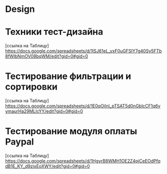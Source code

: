 # Design

# Техники тест-дизайна

[ссылка на Таблицу]
https://docs.google.com/spreadsheets/d/1lSJ61eL_vxF0uGFSIY7g40Sy5FTb8fWlbNmOV08bqWM/edit?gid=0#gid=0

# Тестирование фильтрации и сортировки

[ссылка на Таблицу]
https://docs.google.com/spreadsheets/d/1E0qOilnl_pTSAT5d0nGblcCF1q6vymaurHa29MLlcYY/edit?gid=0#gid=0

# Тестирование модуля оплаты Paypal

[ссылка на Таблицу]
https://docs.google.com/spreadsheets/d/1HgyrB8WMH1OE2Z4pjCeEOdPfqdB1E_KY_d9zixEoXWY/edit?gid=0#gid=0
